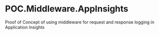 # POC.Middleware.AppInsights
Proof of Concept of using middleware for request and response logging in Application Insights
